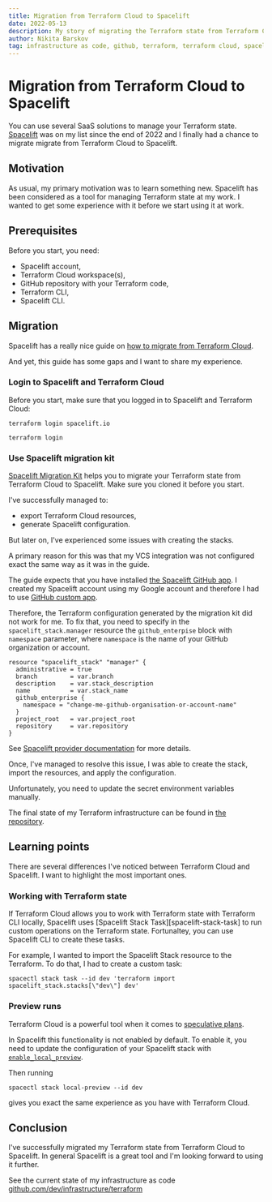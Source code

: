 ```yaml
---
title: Migration from Terraform Cloud to Spacelift
date: 2022-05-13
description: My story of migrating the Terraform state from Terraform Cloud to Spacelift
author: Nikita Barskov
tag: infrastructure as code, github, terraform, terraform cloud, spacelift
---
```


# Migration from Terraform Cloud to Spacelift

You can use several SaaS solutions to manage your Terraform state.
[Spacelift][spacelift] was on my list since the end of 2022 and
I finally had a chance to migrate migrate from Terraform Cloud
to Spacelift.

[spacelift]: https://spacelift.io/

## Motivation

As usual, my primary motivation was to learn something new.
Spacelift has been considered as a tool for managing Terraform
state at my work. I wanted to get some experience with it before
we start using it at work.

## Prerequisites

Before you start, you need:

- Spacelift account,
- Terraform Cloud workspace(s),
- GitHub repository with your Terraform code,
- Terraform CLI,
- Spacelift CLI.

## Migration

Spacelift has a really nice guide on [how to migrate from Terraform Cloud][spacelift-migration].

[spacelift-migration]: https://spacelift.io/blog/how-to-migrate-from-terraform-cloud

And yet, this guide has some gaps and I want to share my experience.

### Login to Spacelift and Terraform Cloud

Before you start, make sure that you logged in to Spacelift and Terraform Cloud:

```shell copy
terraform login spacelift.io
```

```shell copy
terraform login
```

### Use Spacelift migration kit

[Spacelift Migration Kit][spacelift-migration-kit] helps you to
migrate your Terraform state from Terraform Cloud to Spacelift.
Make sure you cloned it before you start.

[spacelift-migration-kit]: https://github.com/spacelift-io/spacelift-migration-kit

I've successfully managed to:

- export Terraform Cloud resources,
- generate Spacelift configuration.

But later on, I've experienced some issues with creating the stacks.

A primary reason for this was that my VCS integration was not configured
exact the same way as it was in the guide.

The guide expects that you have installed [the Spacelift GitHub app][spacelift-github-app]. I created my Spacelift account using my Google
account and therefore I had to use [GitHub custom app][github-custom-app].

[spacelift-github-app]: https://docs.spacelift.io/integrations/source-control/github#installing-the-marketplace-application-preferred
[github-custom-app]: https://docs.spacelift.io/integrations/source-control/github#creating-the-custom-application

Therefore, the Terraform configuration generated by the migration kit did not
work for me. To fix that, you need to specify in the `spacelift_stack.manager`
resource the `github_enterpise` block with `namespace` parameter, where
`namespace` is the name of your GitHub organization or account.

```hcl {6-8} copy showLineNumbers filename="manager-stack/main.tf"
resource "spacelift_stack" "manager" {
  administrative = true
  branch         = var.branch
  description    = var.stack_description
  name           = var.stack_name
  github_enterprise {
    namespace = "change-me-github-organisation-or-account-name"
  }
  project_root   = var.project_root
  repository     = var.repository
}
```

See [Spacelift provider documentation][spacelift-provider] for more details.

[spacelift-provider]: https://registry.terraform.io/providers/spacelift-io/spacelift/latest/docs/resources/stack#github_enterprise

Once, I've managed to resolve this issue, I was able to create the stack,
import the resources, and apply the configuration.

Unfortunately, you need to update the secret environment variables manually.

The final state of my Terraform infrastructure can be found in
[the repository][nikitabarskov-dev-infrastructure-terraform].

[nikitabarskov-dev-infrastructure-terraform]: https://github.com/nikitabarskov/dev/tree/main/infrastructure/terraform

## Learning points

There are several differences I've noticed between Terraform Cloud and Spacelift. I want to highlight the most important ones.

### Working with Terraform state

If Terraform Cloud allows you to work with Terraform state with Terraform CLI
locally, Spacelift uses [Spacelift Stack Task][spacelift-stack-task] to run
custom operations on the Terraform state. Fortunaltey, you can use Spacelift CLI
to create these tasks.

For example, I wanted to import the Spacelift Stack resource to the Terraform.
To do that, I had to create a custom task:

```shell copy
spacectl stack task --id dev 'terraform import spacelift_stack.stacks[\"dev\"] dev'
```

### Preview runs

Terraform Cloud is a powerful tool when it comes to [speculative plans][speculative-plan].

[speculative-plan]: https://developer.hashicorp.com/terraform/cloud-docs/run/remote-operations#speculative-plans

In Spacelift this functionality is not enabled by default. To enable it, you
need to update the configuration of your Spacelift stack with
[`enable_local_preview`][spacelift-stack-enable-local-preview].

[spacelift-stack-enable-local-preview]: https://registry.terraform.io/providers/spacelift-io/spacelift/latest/docs/resources/stack#enable_local_preview

Then running

```shell copy
spacectl stack local-preview --id dev
```

gives you exact the same experience as you have with Terraform Cloud.

## Conclusion

I've successfully migrated my Terraform state from Terraform Cloud to Spacelift.
In general Spacelift is a great tool and I'm looking forward to using it
further.

See the current state of my infrastructure as code [github.com/dev/infrastructure/terraform][infrastructure-terraform]

[infrastructure-terraform]: https://github.com/nikitabarskov/dev/tree/main/infrastructure/terraform
